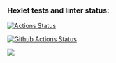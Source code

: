 ### Hexlet tests and linter status:
[![Actions Status](https://github.com/tmvfb/python-project-50/workflows/hexlet-check/badge.svg)](https://github.com/tmvfb/python-project-50/actions)

[![Github Actions Status](https://github.com/tmvfb/python-project-50/workflows/Python%20CI/badge.svg)](https://github.com/tmvfb/python-project-50/actions)

<a href="https://codeclimate.com/github/tmvfb/python-project-50/maintainability"><img src="https://api.codeclimate.com/v1/badges/8fac4dea5b719096bb86/maintainability" /></a>

